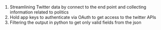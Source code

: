 1. Streamlining Twitter data by connect to the end point and collecting information related to politics 
2. Hold app keys to authenticate via OAuth to get access to the twitter APIs
3. Filtering the output in python to get only valid fields from the json
